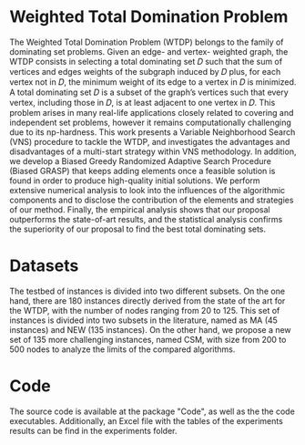 # Weighted Total Domination Problem
The Weighted Total Domination Problem (WTDP) belongs to the family of dominating set problems. Given an edge- and vertex- weighted graph, the WTDP consists in selecting a total dominating set 𝐷 such that the sum of vertices and edges weights of the subgraph induced by 𝐷 plus, for each vertex not in 𝐷, the minimum weight of its edge to a vertex in 𝐷 is minimized. A total dominating set 𝐷 is a subset of the graph’s vertices such that every vertex, including those in 𝐷, is at least adjacent to one vertex in 𝐷. This problem arises in many real-life applications closely related to covering and independent set problems, however it remains computationally challenging due to its np-hardness. This work presents a Variable Neighborhood Search (VNS) procedure to tackle the WTDP, and investigates the advantages and disadvantages of a multi-start strategy within VNS methodology. In addition, we develop a Biased Greedy Randomized Adaptive Search Procedure (Biased GRASP) that keeps adding elements once a feasible solution is found in order to produce high-quality initial solutions. We perform extensive numerical analysis to look into the influences of the algorithmic components and to disclose the contribution of the elements and strategies of our method. Finally, the empirical analysis shows that our proposal outperforms the state-of-art results, and the statistical analysis confirms the superiority of our proposal to find the best total dominating sets.
# Datasets
The testbed of instances is divided into two different subsets. On the one hand, there are 180 instances directly derived from the state of the art for the WTDP, with the number of nodes ranging from 20 to 125. This set of instances is divided into two subsets in the literature, named as MA (45 instances) and NEW (135 instances). On the other hand, we propose a new set of 135 more challenging instances, named CSM, with size from 200 to 500 nodes to analyze the limits of the compared algorithms.
# Code
The source code is available at the package "Code", as well as the the code executables. Additionally, an Excel file with the tables of the experiments results can be find in the experiments folder.
